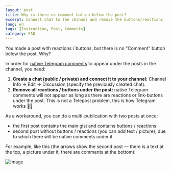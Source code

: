 ```yaml
---
layout: post
title: Why is there no comment button below the post?
excerpt: Connect chat to the channel and remove the buttons/reactions
lang: en
tags: [Instruction, Post, Comments]
category: FAQ
---
```


You made a post with reactions / buttons, but there is no "Comment" button below the post. Why?

In order for [native Telegram comments](https://telegram.org/blog/filters-anonymous-admins-comments/ru#kommentarii-v-kanalah) to appear under the posts in the channel, you need:

1. **Create a chat (public / private) and connect it to your channel:** Channel Info → Edit → Discussion (specify the previously created chat).
2. **Remove all reactions / buttons under the post:** native Telegram comments will not appear as long as there are reactions or link-buttons under the post. This is not a Telepost problem, this is how Telegram works 🤷‍♂️

As a workaround, you can do a multi-publication with two posts at once:

* the first post contains the main gist and contains buttons / reactions
* second post without buttons / reactions (you can add text / picture), due to which there will be native comments under it

For example, like this (the arrows show the second post — there is a text at the top, a picture under it, there are comments at the bottom):

![image](https://user-images.githubusercontent.com/24430718/107823247-87714e00-6d90-11eb-8adf-11e6d62a0ea4.png)

